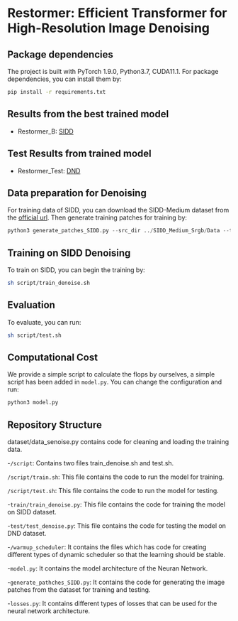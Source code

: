 # Restormer: Efficient Transformer for High-Resolution Image Denoising


## Package dependencies
The project is built with PyTorch 1.9.0, Python3.7, CUDA11.1. For package dependencies, you can install them by:
```bash
pip install -r requirements.txt
```

## Results from the best trained model
- Restormer_B: [SIDD](https://cloud.neuronsquare.com/s/6yEHYTRxDAmX2er)

## Test Results from trained model
- Restormer_Test: [DND](https://cloud.neuronsquare.com/s/xA9QbCMFTHxLrgg)


## Data preparation for Denoising 
For training data of SIDD, you can download the SIDD-Medium dataset from the [official url](https://www.eecs.yorku.ca/~kamel/sidd/dataset.php).
Then generate training patches for training by:
```python
python3 generate_patches_SIDD.py --src_dir ../SIDD_Medium_Srgb/Data --tar_dir ../datasets/denoising/sidd/train
```

## Training on SIDD Denoising
To train on SIDD, you can begin the training by:

```sh
sh script/train_denoise.sh
```

## Evaluation
To evaluate, you can run:

```sh
sh script/test.sh
```

## Computational Cost

We provide a simple script to calculate the flops by ourselves, a simple script has been added in `model.py`. You can change the configuration and run:

```python
python3 model.py
```


## Repository Structure
dataset/data_senoise.py contains code for cleaning and loading the training data.

-`/script`: Contains two files train_denoise.sh and test.sh.

`/script/train.sh`: This file contains the code to run the model for training.

`/script/test.sh`: This file contains the code to run the model for testing.

-`train/train_denoise.py`: This file contains the code for training the model on SIDD dataset.

-`test/test_denoise.py`: This file contains the code for testing the model on DND dataset.


-`/warmup_scheduler`: It contains the files which has code for creating different types of dynamic scheduler so that the learning should be stable.


-`model.py`: It contains the model architecture of the Neuran Network.

-`generate_pathches_SIDD.py`: It contains the code for generating the image patches from the dataset for training and testing.

-`losses.py`: It contains different types of losses that can be used for the neural network architecture.



